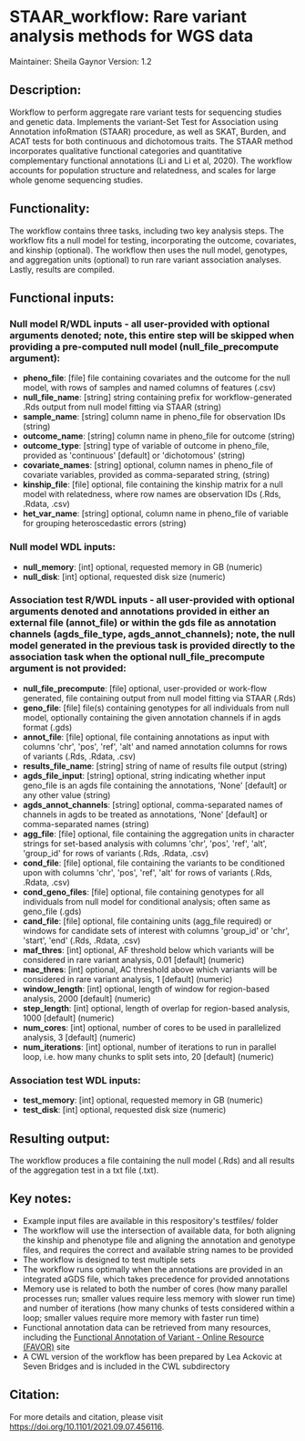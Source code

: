 # STAAR_workflow: Rare variant analysis methods for WGS data
Maintainer: Sheila Gaynor
Version: 1.2

## Description:
Workflow to perform aggregate rare variant tests for sequencing studies and genetic data. Implements the variant-Set Test for Association using Annotation infoRmation (STAAR) procedure, as well as SKAT, Burden, and ACAT tests for both continuous and dichotomous traits. The STAAR method incorporates qualitative functional categories and quantitative complementary functional annotations (Li and Li et al, 2020). The workflow accounts for population structure and relatedness, and scales for large whole genome sequencing studies.

## Functionality:
The workflow contains three tasks, including two key analysis steps. The workflow fits a null model for testing, incorporating the outcome, covariates, and kinship (optional). The workflow then uses the null model, genotypes, and aggregation units (optional) to run rare variant association analyses. Lastly, results are compiled.

## Functional inputs:
### Null model R/WDL inputs - all user-provided with optional arguments denoted; note, this entire step will be skipped when providing a pre-computed null model (null_file_precompute argument):
- **pheno_file**: [file] file containing covariates and the outcome for the null model, with rows of samples and named columns of features (.csv)
- **null_file_name**: [string] string containing prefix for workflow-generated .Rds output from null model fitting via STAAR (string)
- **sample_name**: [string] column name in pheno_file for observation IDs (string)
- **outcome_name**: [string] column name in pheno_file for outcome (string)
- **outcome_type**: [string] type of variable of outcome in pheno_file, provided as 'continuous' [default] or 'dichotomous' (string)
- **covariate_names**: [string] optional, column names in pheno_file of covariate variables, provided as comma-separated string,  (string)
- **kinship_file**: [file] optional, file containing the kinship matrix for a null model with relatedness, where row names are observation IDs (.Rds, .Rdata, .csv)
- **het_var_name**: [string] optional, column name in pheno_file of variable for grouping heteroscedastic errors (string)
### Null model WDL inputs:
- **null_memory**: [int] optional, requested memory in GB (numeric)
- **null_disk**: [int] optional, requested disk size (numeric)

### Association test R/WDL inputs - all user-provided with optional arguments denoted and annotations provided in **either** an external file (annot_file) or within the gds file as annotation channels (agds_file_type, agds_annot_channels); note, the null model generated in the previous task is provided directly to the association task when the optional null_file_precompute argument is not provided:
- **null_file_precompute**: [file] optional, user-provided or work-flow generated, file containing output from null model fitting via STAAR (.Rds)
- **geno_file**: [file] file(s) containing genotypes for all individuals from null model, optionally containing the given annotation channels if in agds format (.gds)
- **annot_file**: [file] optional, file containing annotations as input with columns 'chr', 'pos', 'ref', 'alt' and named annotation columns for rows of variants (.Rds, .Rdata, .csv)
- **results_file_name**: [string] string of name of results file output (string)
- **agds_file_input**: [string] optional, string indicating whether input geno_file is an agds file containing the annotations, 'None' [default] or any other value (string)
- **agds_annot_channels**: [string] optional, comma-separated names of channels in agds to be treated as annotations, 'None' [default] or comma-separated names (string)
- **agg_file**: [file] optional, file containing the aggregation units in character strings for set-based analysis with columns 'chr', 'pos', 'ref', 'alt', 'group_id' for rows of variants (.Rds, .Rdata, .csv)
- **cond_file**: [file] optional, file containing the variants to be conditioned upon with columns 'chr', 'pos', 'ref', 'alt' for rows of variants (.Rds, .Rdata, .csv)
- **cond_geno_files**: [file] optional, file containing genotypes for all individuals from null model for conditional analysis; often same as geno_file (.gds)
- **cand_file**: [file] optional, file containing units (agg_file required) or windows for candidate sets of interest with columns 'group_id' or 'chr', 'start', 'end' (.Rds, .Rdata, .csv)
- **maf_thres**: [int] optional, AF threshold below which variants will be considered in rare variant analysis, 0.01 [default] (numeric)
- **mac_thres**: [int] optional, AC threshold above which variants will be considered in rare variant analysis, 1 [default] (numeric)
- **window_length**: [int] optional, length of window for region-based analysis, 2000 [default] (numeric)
- **step_length**: [int] optional, length of overlap for region-based analysis, 1000 [default] (numeric)
- **num_cores**: [int] optional, number of cores to be used in parallelized analysis, 3 [default] (numeric)
- **num_iterations**: [int] optional, number of iterations to run in parallel loop, i.e. how many chunks to split sets into, 20 [default] (numeric)
### Association test WDL inputs:
- **test_memory**: [int] optional, requested memory in GB (numeric)
- **test_disk**: [int] optional, requested disk size (numeric)


## Resulting output:
The workflow produces a file containing the null model (.Rds) and all results of the aggregation test in a txt file (.txt).


## Key notes:
- Example input files are available in this respository's testfiles/ folder
- The workflow will use the intersection of available data, for both aligning the kinship and phenotype file and aligning the annotation and genotype files, and requires the correct and available string names to be provided
- The workflow is designed to test multiple sets
- The workflow runs optimally when the annotations are provided in an integrated aGDS file, which takes precedence for provided annotations
- Memory use is related to both the number of cores (how many parallel processes run; smaller values require less memory with slower run time) and number of iterations (how many chunks of tests considered within a loop; smaller values require more memory with faster run time)
- Functional annotation data can be retrieved from many resources, including the [Functional Annotation of Variant - Online Resource (FAVOR)](http://favor.genohub.org) site
- A CWL version of the workflow has been prepared by Lea Ackovic at Seven Bridges and is included in the CWL subdirectory


## Citation:
For more details and citation, please visit https://doi.org/10.1101/2021.09.07.456116.
